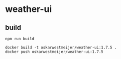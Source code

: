 # weather-ui

## build

```
npm run build

docker build -t oskarwestmeijer/weather-ui:1.7.5 .
docker push oskarwestmeijer/weather-ui:1.7.5
```